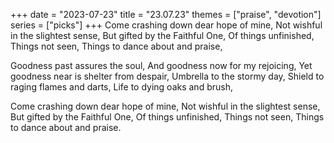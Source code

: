 +++
date = "2023-07-23"
title = "23.07.23"
themes = ["praise", "devotion"]
series = ["picks"]
+++
Come crashing down dear hope of mine,
Not wishful in the slightest sense,
But gifted by the Faithful One,
Of things unfinished,
Things not seen,
Things to dance about and praise,

Goodness past assures the soul,
And goodness now for my rejoicing,
Yet goodness near is shelter from despair,
Umbrella to the stormy day,
Shield to raging flames and darts,
Life to dying oaks and brush,

Come crashing down dear hope of mine,
Not wishful in the slightest sense,
But gifted by the Faithful One,
Of things unfinished,
Things not seen,
Things to dance about and praise.

